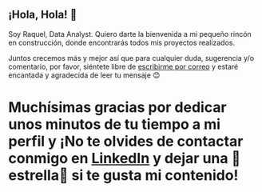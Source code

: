 ## ¡Hola, Hola! 👋

Soy Raquel, Data Analyst.
Quiero darte la bienvenida a mi pequeño rincón en construcción, donde encontrarás todos mis proyectos realizados.

Juntos crecemos más y mejor así que para cualquier duda, sugerencia y/o comentario, por favor, siéntete libre de [escribirme por correo](mailto:lopezmartinezraquel0@gmail.com) y estaré encantada y agradecida de leer tu mensaje 😊

# Muchísimas gracias por dedicar unos minutos de tu tiempo a mi perfil y ¡No te olvides de contactar conmigo en [LinkedIn](https://www.linkedin.com/in/lopezmartinezraquel/) y dejar una 🌟estrella🌟 si te gusta mi contenido!

<!--
**RaquelLopez1/RaquelLopez1** is a ✨ _special_ ✨ repository because its `README.md` (this file) appears on your GitHub profile.

Here are some ideas to get you started:

- 🔭 I’m currently working on ...
- 🌱 I’m currently learning ...
- 👯 I’m looking to collaborate on ...
- 🤔 I’m looking for help with ...
- 💬 Ask me about ...
- 📫 How to reach me: ...
- 😄 Pronouns: ...
- ⚡ Fun fact: ...
-->

